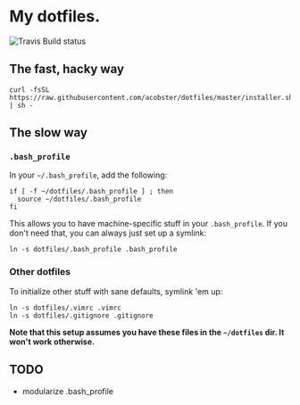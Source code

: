 # My dotfiles.

![Travis Build status](https://api.travis-ci.org/acobster/dotfiles.svg?branch=master)

## The fast, hacky way

```
curl -fsSL https://raw.githubusercontent.com/acobster/dotfiles/master/installer.sh | sh -
```

## The slow way

### `.bash_profile`

In your `~/.bash_profile`, add the following:

```
if [ -f ~/dotfiles/.bash_profile ] ; then
  source ~/dotfiles/.bash_profile
fi
```

This allows you to have machine-specific stuff in your `.bash_profile`. If you don't need that, you can always just set up a symlink:

```
ln -s dotfiles/.bash_profile .bash_profile
```

### Other dotfiles

To initialize other stuff with sane defaults, symlink 'em up:

```
ln -s dotfiles/.vimrc .vimrc
ln -s dotfiles/.gitignore .gitignore
```

**Note that this setup assumes you have these files in the `~/dotfiles` dir. It won't work otherwise.**

## TODO

* modularize .bash_profile
